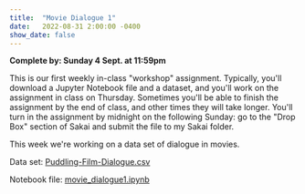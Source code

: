 ```yaml
---
title:  "Movie Dialogue 1"
date:   2022-08-31 2:00:00 -0400
show_date: false
---
```

**Complete by: Sunday 4 Sept. at 11:59pm**

This is our first weekly in-class "workshop" assignment. Typically, you'll download a Jupyter Notebook file and a dataset, and you'll work on the assignment in class on Thursday. Sometimes you'll be able to finish the assignment by the end of class, and other times they will take longer. You'll turn in the assignment by midnight on the following Sunday: go to the "Drop Box" section of Sakai and submit the file to my Sakai folder.

This week we're working on a data set of dialogue in movies.

Data set: <a href="/CIS241/data/Pudding-Film-Dialogue.csv" download>Puddling-Film-Dialogue.csv</a>

Notebook file: <a href="/CIS241/resources/movie_dialogue1.ipynb" download>movie_dialogue1.ipynb</a>
